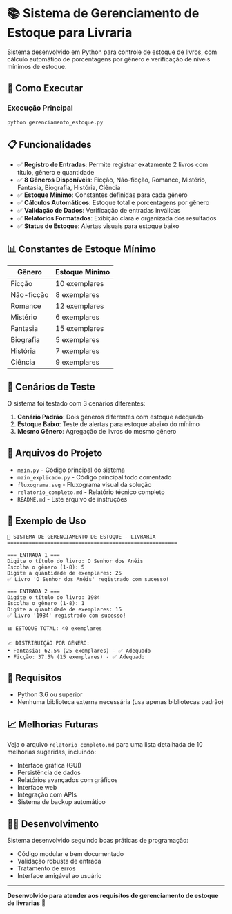# 📚 Sistema de Gerenciamento de Estoque para Livraria

Sistema desenvolvido em Python para controle de estoque de livros, com cálculo automático de porcentagens por gênero e verificação de níveis mínimos de estoque.

## 🚀 Como Executar

### Execução Principal
```bash
python gerenciamento_estoque.py
```

## 📋 Funcionalidades

- ✅ **Registro de Entradas**: Permite registrar exatamente 2 livros com título, gênero e quantidade
- ✅ **8 Gêneros Disponíveis**: Ficção, Não-ficção, Romance, Mistério, Fantasia, Biografia, História, Ciência
- ✅ **Estoque Mínimo**: Constantes definidas para cada gênero
- ✅ **Cálculos Automáticos**: Estoque total e porcentagens por gênero
- ✅ **Validação de Dados**: Verificação de entradas inválidas
- ✅ **Relatórios Formatados**: Exibição clara e organizada dos resultados
- ✅ **Status de Estoque**: Alertas visuais para estoque baixo

## 📊 Constantes de Estoque Mínimo

| Gênero | Estoque Mínimo |
|--------|----------------|
| Ficção | 10 exemplares |
| Não-ficção | 8 exemplares |
| Romance | 12 exemplares |
| Mistério | 6 exemplares |
| Fantasia | 15 exemplares |
| Biografia | 5 exemplares |
| História | 7 exemplares |
| Ciência | 9 exemplares |

## 🧪 Cenários de Teste

O sistema foi testado com 3 cenários diferentes:

1. **Cenário Padrão**: Dois gêneros diferentes com estoque adequado
2. **Estoque Baixo**: Teste de alertas para estoque abaixo do mínimo
3. **Mesmo Gênero**: Agregação de livros do mesmo gênero

## 📁 Arquivos do Projeto

- `main.py` - Código principal do sistema
- `main_explicado.py` - Código principal todo comentado
- `fluxograma.svg` - Fluxograma visual da solução
- `relatorio_completo.md` - Relatório técnico completo
- `README.md` - Este arquivo de instruções

## 🎯 Exemplo de Uso

```
🏪 SISTEMA DE GERENCIAMENTO DE ESTOQUE - LIVRARIA
=======================================================

=== ENTRADA 1 ===
Digite o título do livro: O Senhor dos Anéis
Escolha o gênero (1-8): 5
Digite a quantidade de exemplares: 25
✅ Livro 'O Senhor dos Anéis' registrado com sucesso!

=== ENTRADA 2 ===
Digite o título do livro: 1984
Escolha o gênero (1-8): 1
Digite a quantidade de exemplares: 15
✅ Livro '1984' registrado com sucesso!

📊 ESTOQUE TOTAL: 40 exemplares

📈 DISTRIBUIÇÃO POR GÊNERO:
• Fantasia: 62.5% (25 exemplares) - ✅ Adequado
• Ficção: 37.5% (15 exemplares) - ✅ Adequado
```

## 🔧 Requisitos

- Python 3.6 ou superior
- Nenhuma biblioteca externa necessária (usa apenas bibliotecas padrão)

## 📈 Melhorias Futuras

Veja o arquivo `relatorio_completo.md` para uma lista detalhada de 10 melhorias sugeridas, incluindo:

- Interface gráfica (GUI)
- Persistência de dados
- Relatórios avançados com gráficos
- Interface web
- Integração com APIs
- Sistema de backup automático

## 👨‍💻 Desenvolvimento

Sistema desenvolvido seguindo boas práticas de programação:

- Código modular e bem documentado
- Validação robusta de entrada
- Tratamento de erros
- Interface amigável ao usuário

---

**Desenvolvido para atender aos requisitos de gerenciamento de estoque de livrarias** 📖